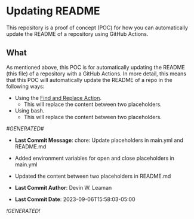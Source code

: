 # Updating README

This repository is a proof of concept (POC) for how you can automatically update the README of a repository using GitHub Actions.

## What

As mentioned above, this POC is for automatically updating the README (this file) of a repository with a GitHub Actions. In more detail, this means that this POC will automatically update the README of a repo in the following ways:

- Using the [Find and Replace Action][0].
  - This will replace the content between two placeholders.
- Using bash.
  - This will replace the content between two placeholders.

_#GENERATED#_

- **Last Commit Message**: chore: Update placeholders in main.yml and README.md

- Added environment variables for open and close placeholders in main.yml
- Updated the content between two placeholders in README.md

- **Last Commit Author**: Devin W. Leaman

- **Last Commit Date**: 2023-09-06T15:58:03-05:00


_!GENERATED!_



[0]: https://github.com/marketplace/actions/find-and-replace
